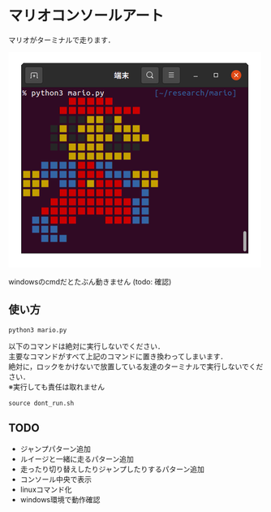 # マリオコンソールアート

マリオがターミナルで走ります．

![走ってます](mario.gif)

windowsのcmdだとたぶん動きません (todo: 確認)

## 使い方
```
python3 mario.py
```

以下のコマンドは絶対に実行しないでください．  
主要なコマンドがすべて上記のコマンドに置き換わってしまいます．  
絶対に，ロックをかけないで放置している友達のターミナルで実行しないでください．  
※実行しても責任は取れません
```
source dont_run.sh
```

## TODO

- ジャンプパターン追加
- ルイージと一緒に走るパターン追加
- 走ったり切り替えしたりジャンプしたりするパターン追加
- コンソール中央で表示
- linuxコマンド化
- windows環境で動作確認